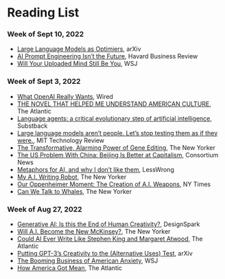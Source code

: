 # Reading List

### Week of Sept 10, 2022

* [Large Language Models as Optimiers](https://arxiv.org/abs/2309.03409), arXiv
* [AI Prompt Engineering Isn’t the Future](https://hbr.org/2023/06/ai-prompt-engineering-isnt-the-future), Havard Business Review
* [Will Your Uploaded Mind Still Be You](https://www.wsj.com/articles/will-your-uploaded-mind-still-be-you-11568386410), WSJ

### Week of Sept 3, 2022

* [What OpenAI Really Wants](https://www.wired.com/story/what-openai-really-wants/), Wired
* [THE NOVEL THAT HELPED ME UNDERSTAND AMERICAN CULTURE](https://www.theatlantic.com/books/archive/2023/09/the-bell-jar-anniversary-americana/675079/?utm_campaign=the-atlantic&utm_content=true-anthem&utm_medium=social&utm_source=linkedin), The Atlantic
* [Language agents: a critical evolutionary step of artificial intelligence](https://yusu.substack.com/p/language-agents), Substback
* [Large language models aren’t people. Let’s stop testing them as if they were.](https://www.technologyreview.com/2023/08/30/1078670/large-language-models-arent-people-lets-stop-testing-them-like-they-were/), MIT Technology Review
* [The Transformative, Alarming Power of Gene Editing](https://www.newyorker.com/magazine/2023/09/11/the-transformative-alarming-power-of-gene-editing), The New Yorker
* [The US Problem With China: Beijing Is Better at Capitalism](https://consortiumnews.com/2023/08/31/the-us-problem-with-china-beijing-is-better-at-capitalism/), Consortium News
* [Metaphors for AI, and why I don’t like them](https://www.lesswrong.com/posts/pBHga8mFq88dK7548/metaphors-for-ai-and-why-i-don-t-like-them), LessWrong
* [My A.I. Writing Robot](https://www.newyorker.com/culture/infinite-scroll/my-ai-writing-robot?utm_source=substack&utm_medium=email), The New Yorker
* [Our Oppenheimer Moment: The Creation of A.I. Weapons](https://www.nytimes.com/2023/07/25/opinion/karp-palantir-artificial-intelligence.html), NY Times
* [Can We Talk to Whales](https://www.newyorker.com/magazine/2023/09/11/can-we-talk-to-whales), The New Yorker

### Week of Aug 27, 2022

* [Generative AI: Is this the End of Human Creativity?](https://www.rs-online.com/designspark/generative-ai-is-this-the-end-of-human-creativity), DesignSpark
* [Will A.I. Become the New McKinsey?](https://www.newyorker.com/science/annals-of-artificial-intelligence/will-ai-become-the-new-mckinsey), The New Yorker
* [Could AI Ever Write Like Stephen King and Margaret Atwood](https://www.theatlantic.com/newsletters/archive/2023/09/books-briefing-ai-stephen-king-margaret-atwood/675213/), The Atlantic
* [Putting GPT-3’s Creativity to the (Alternative Uses) Test](https://arxiv.org/abs/2206.08932), arXiv
* [The Booming Business of American Anxiety](https://www.wsj.com/health/wellness/anxiety-mental-health-treatment-supplements-ca4a7fc), WSJ
* [How America Got Mean](https://www.theatlantic.com/magazine/archive/2023/09/us-culture-moral-education-formation/674765/), The Atlantic

